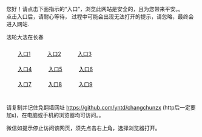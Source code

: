您好！请点击下面指示的“入口”，浏览此网站是安全的，且为您带来平安。。 <br/>
点击入口后，请耐心等待， 过程中可能会出现无法打开的提示，请忽略，最终会进入网站. </br>

法轮大法在长春<br/>
<div style="padding:10px"><a style="margin:20px" target="_blank" href="https://dukuitfy6qw7c.cloudfront.net/2Qpsp?awmwmqzq" id="ccLink1" rel="nofollow">入口1</a> <a target="_blank" style="margin:20px" href="https://d3ku1g02azaspv.cloudfront.net/2Qpsp?jxzcb" id="ccLink2" rel="nofollow">入口2</a> <a style="margin:20px" target="_blank" href="https://d2omicqlnks7ly.cloudfront.net/2Qpsp?jlnfkmwx" id="ccLink3" rel="nofollow">入口3</a></div>

<div style="padding:10px" ><a style="margin:20px" target="_blank" href="https://dukuitfy6qw7c.cloudfront.net/2Qpsp?awmwmqzq" id="ccLink4" rel="nofollow">入口4</a> <a style="margin:20px" href="https://d3ku1g02azaspv.cloudfront.net/2Qpsp?jxzcb" target="_blank" id="ccLink5" rel="nofollow">入口5</a> <a style="margin:20px" href="https://d2omicqlnks7ly.cloudfront.net/2Qpsp?jlnfkmwx" target="_blank" id="ccLink6" rel="nofollow">入口6</a></div>

<div style="padding:10px"><a style="margin:20px" target="_blank" href="https://dukuitfy6qw7c.cloudfront.net/2Qpsp?awmwmqzq" id="ccLink7" rel="nofollow">入口7</a> <a style="margin:20px" href="https://d3ku1g02azaspv.cloudfront.net/2Qpsp?jxzcb" target="_blank" id="ccLink8" rel="nofollow">入口8</a> <a style="margin:20px" target="_blank" href="https://d2omicqlnks7ly.cloudfront.net/2Qpsp?jlnfkmwx" id="ccLink9" rel="nofollow">入口9</a></div>

<br/>



请复制并记住免翻墙网址 https://github.com/yntd/changchunzx (http后一定要加s)，在电脑或手机的浏览器均可访问。。<br/>

微信如提示停止访问该网页，须先点击右上角，选择浏览器打开。
